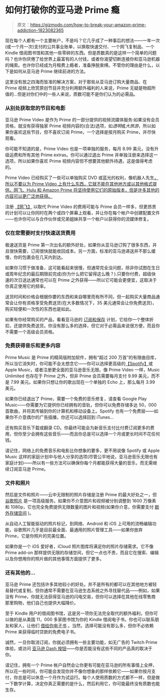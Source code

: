 # 如何打破你的亚马逊 Prime 瘾

> 原文：<https://gizmodo.com/how-to-break-your-amazon-prime-addiction-1823082365>

现在每个人都有一个主要帐户，不是吗？它几乎成了一种事后的想法——一年一次(或一个月一次)支付的公共事业账单，以换取快速交付、一个网飞复制品、一个 Kindle 借阅图书馆和其他一些零碎的东西。但是质数真的是这样一个简单的问题吗？也许你厌倦了给世界上最富有的人付钱，或者你渴望切断连接你和亚马逊机器的绳索。也许你已经成为月租费上瘾者，准备挣脱束缚。不管你的理由是什么，以下是如何从亚马逊 Prime 继续前进的方法。



这里没有放之四海而皆准的解决方案，对于那些从亚马逊订购大量商品、在 Prime 视频上欣赏原创节目并充分利用额外福利的人来说，Prime 无疑是物超所值的...但是对你们中的一些人来说，质数可能不是你们认为的必需品。

### **从别处获取您的节目和电影**

亚马逊 Prime Video 是作为 Prime 的一部分提供的视频流媒体服务:如果没有会员资格，就没有获得独家 Prime 视频内容的(合法)选项，如*透明*或*大旅游*，所以如果你喜欢这些节目，但不喜欢订阅 Prime，一个选择是按月购买 Prime，并尽快观看。

你可能不知道的是，Prime Video 也是一项单独的服务，每月 8.99 美元，没有升级运费和所有其他 Prime extras。你可以通过退出 Prime 并单独注册来选择这一选项，所以如果你喜欢 Prime 视频内容但不想要其他额外待遇，这是值得考虑的。

Prime Video 已经购买了一些可以单独购买 DVD 或蓝光的权利，像机器人先生[，所以不要以为 Prime Video 上有什么东西，它就不能在其他地方或以其他格式提供。网飞、Hulu 和 Amazon Prime 将坚持使用它们的原始版本，但是许多其他的内容可以更广泛地获得。](https://www.amazon.com/Mr-Robot-Season-Rami-Malek/dp/B016W52CFM/r?asc_campaign=InlineText&asc_refurl=https://gizmodo.com/how-to-break-your-amazon-prime-addiction-1823082365&asc_source=&tag=kinjagizmodolink-20)

注册 [【网飞】](https://fieldguide.gizmodo.com/how-to-make-sure-netflix-loads-as-fast-as-possible-1789217787) 以取代 Prime Video 的费用可能与 Prime 会员一样多，但更昂贵的计划可以让你同时在两个或四个屏幕上观看，并让你在每个帐户中创建配置文件——也许你可以与合作伙伴或兄弟姐妹共享一个帐户以获得你的流媒体修复。

### **仅在您需要时支付快速送货费用**

极速送货是 Prime 第一次出名的额外好处，如果你从亚马逊订购了很多东西，并且很快需要，订阅很快就能收回成本。另一方面，标准的亚马逊递送并不那么缓慢，你的包裹会在几天内到达。

如果你习惯于做准备，这可能看起来很慢，但通常完全没问题，除非你试图在生日或周年纪念的最后期限前完成(你为什么把它留得这么晚？).只要你付费，超级快速的次日送达通常也可以在 Prime 之外获得——所以它可能会更便宜，这取决于你真正使用它的频率。

送货时间和价格会根据你要的东西和来自哪里而有所不同，但一起购买大量商品通常会让你有资格享受免费送货(在大多数情况下，35 美元通常会让你免费送货)，购买轻便和一次性的东西也是如此。

如果有你经常购买的产品，看看亚马逊的 [订阅和保存](https://www.amazon.com/Subscribe-Save/b?asc_campaign=InlineText&asc_refurl=https://gizmodo.com/how-to-break-your-amazon-prime-addiction-1823082365&asc_source=&ie=UTF8&node=5856181011&tag=kinjagizmodolink-20) 计划，它给你一个整体折扣，还提供免费送货。你没有那么多的选择，但它对于必需品来说很方便，而且你不需要一个高级会员资格。

### **免费获得音乐和更多内容**

Prime Music 是 Prime 的精简版附加软件，拥有“超过 200 万首”的有限曲目库，所以当它消失时，你可能不会太想念它——你可以选择更高级的[【Spotify】](https://fieldguide.gizmodo.com/how-to-find-the-best-spotify-playlists-1757207887)或 Apple Music，或者注册更全面的亚马逊音乐无限。像 Prime Video 一样，Music Unlimited 也存在于 Prime 之外，但非 Prime 会员需要每月支付 9.99 美元，而不是 7.99 美元。如果你只想让你的歌出现在一个单独的 Echo 上，那么每月 3.99 美元。

如果你已经退出了 Prime，需要一个免费的音乐修复，请查看 Google Play Music——你需要为它提供你已经拥有的音轨，但你可以免费存储多达 50，000 首歌曲，并将其传输到你的计算机和移动设备上。Spotify 也有一个免费层——如果你不介意偶尔的广告插播，你还可以选择回到 iTunes...

还有购买音乐下载或翻录 CD。你最终可能会为新音乐支付比付费订阅更多的费用，但你至少会拥有这些音乐——而且你总是可以选择一个月或更长时间不花任何钱。

请记住，网络上的免费音乐和电影比你想象的要多，更不用说像 Spotify 或 Apple Music 这样的家庭计划中与他人分享的选项(尽管公平地说，亚马逊音乐无限也有家庭计划)——所以有一些方法可以确保你每个月都能获得大量的音乐，而无需继续订阅亚马逊 Prime。

### **文件和照片**

然后是文件和照片——云中无限制的照片存储是注册 Prime 的最大好处之一，但 [谷歌照片](https://www.google.com/drive/pricing/) 是一项高级服务。如果你不介意图片和视频被分别调整到 1600 万像素和 1080p，它也完全免费提供无限数量的图片和视频(如果你介意，你需要支付 [额外存储空间](https://www.google.com/drive/pricing/) )。

从自动人工智能驱动的照片标记，到网络、Android 和 iOS 上可用的流畅编辑功能，谷歌照片几乎是目前最全面、最通用的照片管理工具——如果你放弃 Prime，它是你照片的完美位置。

如果你是一个 iOS 爱好者，iCloud 照片图库将满足你的照片存储需求。它不像 Prime add-on 那样提供无限的存储空间，但它一点也不贵，而且它在搜索、编辑以及你想用你的照片做的其他事情方面提供了更多。

### **还有其他的...**

亚马逊 Prime 还包括许多其他较小的好处。并不是所有的都可以在其他地方被轻易替代或复制，但你通常不需要在亚马逊生态系统之外寻找替代品——例如，如果没有 Prime，你就无法获得亚马逊的闪电交易，但你可以选择在其他在线零售商那里购物，他们自己也提供大幅降价。

至于 Kindle 用户的借阅图书馆，这是另一项你无法完全取代的额外福利，但你可以做的是从美国 11，000 多家图书馆为你的 Kindle 借阅电子书。你也可以联系朋友和家人，让他们 [借给你电子书](https://www.amazon.com/gp/help/customer/display.html/ref=hp_rel_topic?asc_campaign=InlineText&asc_refurl=https://gizmodo.com/how-to-break-your-amazon-prime-addiction-1823082365&asc_source=&ie=UTF8&nodeId=200549320&tag=kinjagizmodolink-20) 。当然，选择可能没有那么多，但你不必依赖 Prime 来获得临时贷款的免费电子书。

诚然，一旦你取消订阅，你就必须拥有一些主要功能，如无广告的 Twitch Prime 体验，或访问 [亚马逊 Dash 按钮](https://www.amazon.com/b/?asc_campaign=InlineText&asc_refurl=https://gizmodo.com/how-to-break-your-amazon-prime-addiction-1823082365&asc_source=&node=10667898011&tag=kinjagizmodolink-20)——你是否能没有这些不同的产品真的取决于你。

请记住，拥有一个 Prime 帐户自然会让你更有可能在亚马逊的所有事情上全押，所以花一些时间，你可能会发现你并不像你想象的那样依赖它——如果你按月支付，你总是可以休息一个月作为试运行。每个人使用质数的方式都不一样，但是做一下数学计算，决定你真正需要的是什么，然后利用它，你可能最终没有质数也能生存。